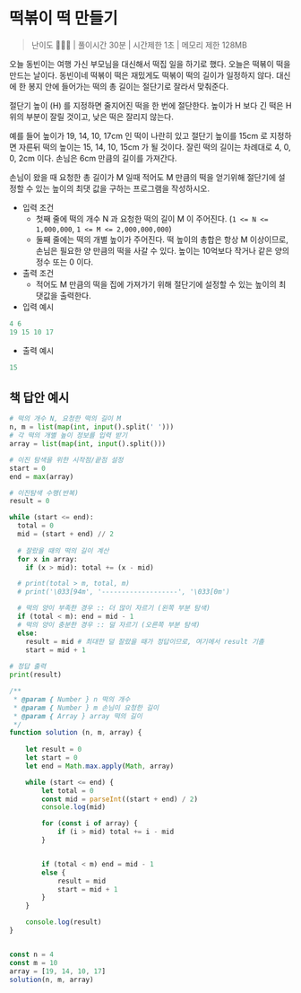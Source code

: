 # 떡볶이 떡 만들기

> 난이도 🧡💛🤍 | 풀이시간 30분 | 시간제한 1초 | 메모리 제한 128MB

오늘 동빈이는 여행 가신 부모님을 대신해서 떡집 일을 하기로 했다. 오늘은 떡볶이 떡을 만드는 날이다. 동빈이네 떡볶이 떡은 재밌게도 떡볶이 떡의 길이가 일정하지 않다. 대신에 한 봉지 안에 들어가는 떡의 총 길이는 절단기로 잘라서 맞춰준다.

절단기 높이 (H) 를 지정하면 줄지어진 떡을 한 번에 절단한다. 높이가 H 보다 긴 떡은 H 위의 부분이 잘릴 것이고, 낮은 떡은 잘리지 않는다.

예를 들어 높이가 19, 14, 10, 17cm 인 떡이 나란히 있고 절단기 높이를 15cm 로 지정하면 자른뒤 떡의 높이는 15, 14, 10, 15cm 가 될 것이다. 잘린 떡의 길이는 차례대로 4, 0, 0, 2cm 이다. 손님은 6cm 만큼의 길이를 가져간다.

손님이 왔을 때 요청한 총 길이가 M 일때 적어도 M 만큼의 떡을 얻기위해 절단기에 설정할 수 있는 높이의 최댓 값을 구하는 프로그램을 작성하시오.

* 입력 조건
  * 첫째 줄에 떡의 개수 N 과 요청한 떡의 길이 M 이 주어진다. (`1 <= N <= 1,000,000`, `1 <= M <= 2,000,000,000`)
  * 둘째 줄에는 떡의 개별 높이가 주어진다. 떡 높이의 총합은 항상 M 이상이므로, 손님은 필요한 양 만큼의 떡을 사갈 수 있다. 높이는 10억보다 작거나 같은 양의 정수 또는 0 이다.
* 출력 조건
  * 적어도 M 만큼의 떡을 집에 가져가기 위해 절단기에 설정할 수 있는 높이의 최댓값을 출력한다.
* 입력 예시
``` python
4 6
19 15 10 17
```

* 출력 예시
``` python
15
```


## 책 답안 예시

``` python
# 떡의 개수 N, 요청한 떡의 길이 M
n, m = list(map(int, input().split(' ')))
# 각 떡의 개별 높이 정보를 입력 받기
array = list(map(int, input().split()))

# 이진 탐색을 위한 시작점/끝점 설정
start = 0
end = max(array)

# 이진탐색 수행(반복)
result = 0

while (start <= end):
  total = 0
  mid = (start + end) // 2
  
  # 잘랐을 때의 떡의 길이 계산
  for x in array:
    if (x > mid): total += (x - mid)

  # print(total > m, total, m)
  # print('\033[94m', '-------------------', '\033[0m')

  # 떡의 양이 부족한 경우 :: 더 많이 자르기 (왼쪽 부분 탐색)
  if (total < m): end = mid - 1
  # 떡의 양이 충분한 경우 :: 덜 자르기 (오른쪽 부분 탐색)
  else:
    result = mid # 최대한 덜 잘랐을 때가 정답이므로, 여기에서 result 기촐
    start = mid + 1
    
# 정답 출력
print(result)  
```


``` js
/**
 * @param { Number } n 떡의 개수
 * @param { Number } m 손님이 요청한 길이
 * @param { Array } array 떡의 길이
 */
function solution (n, m, array) {
	
	let result = 0
	let start = 0
	let end = Math.max.apply(Math, array)

	while (start <= end) {
		let total = 0
		const mid = parseInt((start + end) / 2)
		console.log(mid)

		for (const i of array) {
			if (i > mid) total += i - mid
		}


		if (total < m) end = mid - 1
		else {
			result = mid
			start = mid + 1
		}
	}

	console.log(result)
}


const n = 4
const m = 10
array = [19, 14, 10, 17]
solution(n, m, array)
```
